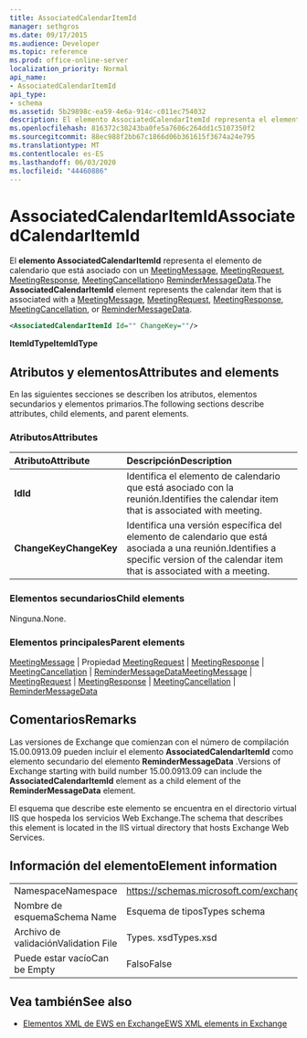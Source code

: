 ```yaml
---
title: AssociatedCalendarItemId
manager: sethgros
ms.date: 09/17/2015
ms.audience: Developer
ms.topic: reference
ms.prod: office-online-server
localization_priority: Normal
api_name:
- AssociatedCalendarItemId
api_type:
- schema
ms.assetid: 5b29898c-ea59-4e6a-914c-c011ec754032
description: El elemento AssociatedCalendarItemId representa el elemento de calendario que está asociado con un MeetingMessage, MeetingRequest, MeetingResponse, MeetingCancellation o ReminderMessageData.
ms.openlocfilehash: 816372c38243ba0fe5a7606c264dd1c5107350f2
ms.sourcegitcommit: 88ec988f2bb67c1866d06b361615f3674a24e795
ms.translationtype: MT
ms.contentlocale: es-ES
ms.lasthandoff: 06/03/2020
ms.locfileid: "44460886"
---
```

# <a name="associatedcalendaritemid"></a><span data-ttu-id="250b9-103">AssociatedCalendarItemId</span><span class="sxs-lookup"><span data-stu-id="250b9-103">AssociatedCalendarItemId</span></span>

<span data-ttu-id="250b9-104">El **elemento AssociatedCalendarItemId** representa el elemento de calendario que está asociado con un [MeetingMessage](meetingmessage.md), [MeetingRequest](meetingrequest.md), [MeetingResponse](meetingresponse.md), [MeetingCancellation](meetingcancellation.md)o [ReminderMessageData](remindermessagedata.md).</span><span class="sxs-lookup"><span data-stu-id="250b9-104">The **AssociatedCalendarItemId** element represents the calendar item that is associated with a [MeetingMessage](meetingmessage.md), [MeetingRequest](meetingrequest.md), [MeetingResponse](meetingresponse.md), [MeetingCancellation](meetingcancellation.md), or [ReminderMessageData](remindermessagedata.md).</span></span>
  
```XML
<AssociatedCalendarItemId Id="" ChangeKey=""/>
```

 <span data-ttu-id="250b9-105">**ItemIdType**</span><span class="sxs-lookup"><span data-stu-id="250b9-105">**ItemIdType**</span></span>
## <a name="attributes-and-elements"></a><span data-ttu-id="250b9-106">Atributos y elementos</span><span class="sxs-lookup"><span data-stu-id="250b9-106">Attributes and elements</span></span>

<span data-ttu-id="250b9-107">En las siguientes secciones se describen los atributos, elementos secundarios y elementos primarios.</span><span class="sxs-lookup"><span data-stu-id="250b9-107">The following sections describe attributes, child elements, and parent elements.</span></span>
  
### <a name="attributes"></a><span data-ttu-id="250b9-108">Atributos</span><span class="sxs-lookup"><span data-stu-id="250b9-108">Attributes</span></span>

|<span data-ttu-id="250b9-109">**Atributo**</span><span class="sxs-lookup"><span data-stu-id="250b9-109">**Attribute**</span></span>|<span data-ttu-id="250b9-110">**Descripción**</span><span class="sxs-lookup"><span data-stu-id="250b9-110">**Description**</span></span>|
|:-----|:-----|
|<span data-ttu-id="250b9-111">**Id**</span><span class="sxs-lookup"><span data-stu-id="250b9-111">**Id**</span></span> <br/> |<span data-ttu-id="250b9-112">Identifica el elemento de calendario que está asociado con la reunión.</span><span class="sxs-lookup"><span data-stu-id="250b9-112">Identifies the calendar item that is associated with meeting.</span></span>  <br/> |
|<span data-ttu-id="250b9-113">**ChangeKey**</span><span class="sxs-lookup"><span data-stu-id="250b9-113">**ChangeKey**</span></span> <br/> |<span data-ttu-id="250b9-114">Identifica una versión específica del elemento de calendario que está asociada a una reunión.</span><span class="sxs-lookup"><span data-stu-id="250b9-114">Identifies a specific version of the calendar item that is associated with a meeting.</span></span>  <br/> |
   
### <a name="child-elements"></a><span data-ttu-id="250b9-115">Elementos secundarios</span><span class="sxs-lookup"><span data-stu-id="250b9-115">Child elements</span></span>

<span data-ttu-id="250b9-116">Ninguna.</span><span class="sxs-lookup"><span data-stu-id="250b9-116">None.</span></span>
  
### <a name="parent-elements"></a><span data-ttu-id="250b9-117">Elementos principales</span><span class="sxs-lookup"><span data-stu-id="250b9-117">Parent elements</span></span>

<span data-ttu-id="250b9-118">[MeetingMessage](meetingmessage.md)  |  Propiedad [MeetingRequest](meetingrequest.md)  |  [MeetingResponse](meetingresponse.md)  |  [MeetingCancellation](meetingcancellation.md)  |  [ReminderMessageData](remindermessagedata.md)</span><span class="sxs-lookup"><span data-stu-id="250b9-118">[MeetingMessage](meetingmessage.md) | [MeetingRequest](meetingrequest.md) | [MeetingResponse](meetingresponse.md) | [MeetingCancellation](meetingcancellation.md) | [ReminderMessageData](remindermessagedata.md)</span></span>
  
## <a name="remarks"></a><span data-ttu-id="250b9-119">Comentarios</span><span class="sxs-lookup"><span data-stu-id="250b9-119">Remarks</span></span>

<span data-ttu-id="250b9-120">Las versiones de Exchange que comienzan con el número de compilación 15.00.0913.09 pueden incluir el elemento **AssociatedCalendarItemId** como elemento secundario del elemento **ReminderMessageData** .</span><span class="sxs-lookup"><span data-stu-id="250b9-120">Versions of Exchange starting with build number 15.00.0913.09 can include the **AssociatedCalendarItemId** element as a child element of the **ReminderMessageData** element.</span></span> 
  
<span data-ttu-id="250b9-121">El esquema que describe este elemento se encuentra en el directorio virtual IIS que hospeda los servicios Web Exchange.</span><span class="sxs-lookup"><span data-stu-id="250b9-121">The schema that describes this element is located in the IIS virtual directory that hosts Exchange Web Services.</span></span>
  
## <a name="element-information"></a><span data-ttu-id="250b9-122">Información del elemento</span><span class="sxs-lookup"><span data-stu-id="250b9-122">Element information</span></span>

|||
|:-----|:-----|
|<span data-ttu-id="250b9-123">Namespace</span><span class="sxs-lookup"><span data-stu-id="250b9-123">Namespace</span></span>  <br/> |https://schemas.microsoft.com/exchange/services/2006/types  <br/> |
|<span data-ttu-id="250b9-124">Nombre de esquema</span><span class="sxs-lookup"><span data-stu-id="250b9-124">Schema Name</span></span>  <br/> |<span data-ttu-id="250b9-125">Esquema de tipos</span><span class="sxs-lookup"><span data-stu-id="250b9-125">Types schema</span></span>  <br/> |
|<span data-ttu-id="250b9-126">Archivo de validación</span><span class="sxs-lookup"><span data-stu-id="250b9-126">Validation File</span></span>  <br/> |<span data-ttu-id="250b9-127">Types. xsd</span><span class="sxs-lookup"><span data-stu-id="250b9-127">Types.xsd</span></span>  <br/> |
|<span data-ttu-id="250b9-128">Puede estar vacío</span><span class="sxs-lookup"><span data-stu-id="250b9-128">Can be Empty</span></span>  <br/> |<span data-ttu-id="250b9-129">Falso</span><span class="sxs-lookup"><span data-stu-id="250b9-129">False</span></span>  <br/> |
   
## <a name="see-also"></a><span data-ttu-id="250b9-130">Vea también</span><span class="sxs-lookup"><span data-stu-id="250b9-130">See also</span></span>

- [<span data-ttu-id="250b9-131">Elementos XML de EWS en Exchange</span><span class="sxs-lookup"><span data-stu-id="250b9-131">EWS XML elements in Exchange</span></span>](ews-xml-elements-in-exchange.md)

